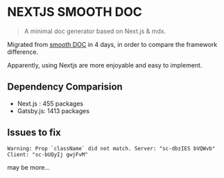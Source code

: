 # NEXTJS SMOOTH DOC




> A minimal doc generator based on Next.js & mdx.

Migrated from [smooth DOC](https://smooth-doc.com/) in 4 days, in order to compare the framework difference.

Apparently, using Nextjs are more enjoyable and easy to implement.


## Dependency Comparision

- Next.js : 455 packages
- Gatsby.js: 1413 packages


## Issues to fix

```
Warning: Prop `className` did not match. Server: "sc-dbzIES bVQWvb" Client: "sc-bUQyIj gwjFvM"
```

may be more...
